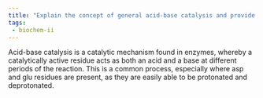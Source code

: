 ```yaml
---
title: "Explain the concept of general acid-base catalysis and provide examples of how it applies to the action of RNase A. "
tags:
 - biochem-ii
---
```

Acid-base catalysis is a catalytic mechanism found in enzymes, whereby a catalytically active residue acts as both an acid and a base at different periods of the reaction. This is a common process, especially where asp and glu residues are present, as they are easily able to be protonated and deprotonated.  
